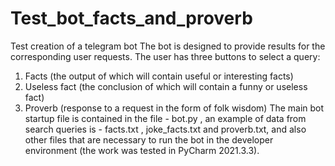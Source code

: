 # Test_bot_facts_and_proverb
Test creation of a telegram bot
The bot is designed to provide results for the corresponding user requests. The user has three buttons to select a query:
1. Facts (the output of which will contain useful or interesting facts)
2. Useless fact (the conclusion of which will contain a funny or useless fact)
3. Proverb (response to a request in the form of folk wisdom)
The main bot startup file is contained in the file - bot.py ,
an example of data from search queries is - facts.txt , joke_facts.txt and proverb.txt,
and also other files that are necessary to run the bot in the developer environment (the work was tested in PyCharm 2021.3.3).
